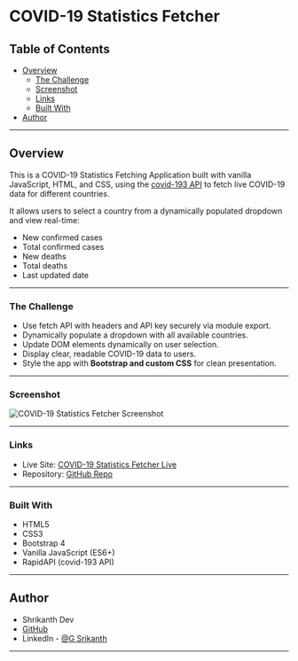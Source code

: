 # COVID-19 Statistics Fetcher

## Table of Contents

- [Overview](#overview)
  - [The Challenge](#the-challenge)
  - [Screenshot](#screenshot)
  - [Links](#links)
  - [Built With](#built-with)
- [Author](#author)

---

## Overview

This is a COVID-19 Statistics Fetching Application built with vanilla JavaScript, HTML, and CSS, using the [covid-193 API](https://rapidapi.com/api-sports/api/covid-193/) to fetch live COVID-19 data for different countries.

It allows users to select a country from a dynamically populated dropdown and view real-time:
- New confirmed cases
- Total confirmed cases
- New deaths
- Total deaths
- Last updated date

---

### The Challenge

- Use fetch API with headers and API key securely via module export.  
- Dynamically populate a dropdown with all available countries.  
- Update DOM elements dynamically on user selection.  
- Display clear, readable COVID-19 data to users.  
- Style the app with **Bootstrap and custom CSS** for clean presentation.

---

### Screenshot

![COVID-19 Statistics Fetcher Screenshot](./screenshot.png)


---

### Links

- Live Site: [COVID-19 Statistics Fetcher Live](https://shrikanth-dev.github.io/TextUtils-App/)
- Repository: [GitHub Repo](https://github.com/shrikanth-dev/TextUtils-App)

---

### Built With

- HTML5
- CSS3
- Bootstrap 4
- Vanilla JavaScript (ES6+)
- RapidAPI (covid-193 API)

---

## Author

- Shrikanth Dev
- [GitHub](https://github.com/shrikanth-dev)
- LinkedIn - [@G Srikanth](https://www.linkedin.com/in/g-srikanth-gs)
---
